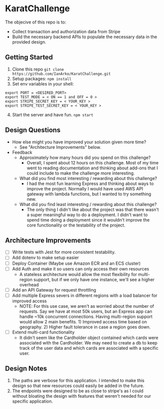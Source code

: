 # KaratChallenge
The objecive of this repo is to:
- Collect transaction and authorization data from Stripe
- Build the necessary backend APIs to populate the necessary data in the provided design.

## Getting Started
1. Clone this repo
`git clone https://github.com/IanArko/KaratChallenge.git`
2. Setup packages:
`npm install`
3. Set env variables in your shell:
```
export PORT = <DESIRED_PORT>
export TEST_MODE = < ON == 1 and OFF = 0 >
export STRIPE_SECRET_KEY = < YOUR_KEY >
export STRIPE_TEST_SECRET_KEY = < YOUR_KEY >
```
4. Start the server and have fun.
`npm start`

## Design Questions
- How else might you have improved your solution given more time?
    - See "Architecture Improvements" below.
- Feedback
    - Approximately how many hours did you spend on this challenge?
        - Overall, I spent about 12 hours on this challenge. Most of my time went to reading documentation and thinking about add-ons that I could include to make the challenge more interesting.
    - What did you find most interesting / rewarding about this challenge?
         - I had the most fun learning Express and thinking about ways to improve the project. Normally I would have used AWS API gateway with lambda functions, but I wanted to try something new.
    - What did you find least interesting / rewarding about this challenge?
        - The only thing I didn't like about the project was that there wasn't a super meaningful way to do a deployment. I didn't want to spend time doing a deployment since it wouldn't improve the core functionality or the testability of the project.

## Architecture Improvements
- [ ] Write tests with Jest for more consistent testability.
- [ ] Add dotenv to make setup easier
- [ ] Deploy Container (Maybe use Amazon ECR and an ECS cluster)
- [ ] Add Auth and make it so users can only access their own resources
    - A stateless architecture would allow the most flexibility for multi-region support, but if we only have one instance, we'll see a higher overhead
- [ ] Add an API Gateway for request throttling
- [ ] Add multiple Express severs in different regions with a load balancer for improved access
    - NOTE: For this use case, we aren't as worried about the number of requests. Say we have at most 50k users, but an Express app can handle ~10k concurrent connections. Having multi-region support would allow 2 main benefits. 1) Improved access time based on geography. 2) Higher fault tolerance in case a region goes down.
- [ ] Extend multi-card functionality
    - It didn't seem like the Cardholder object contained which cards were associated with the Cardholder. We may need to create a db to keep track of the user data and which cards are associated with a specific user.

## Design Notes
1. The paths are verbose for this application. I intended to make this design so that new resources could easily be added in the future.
2. The endpoints were designed to be as close to stripe's as I could without bloating the design with features that weren't needed for our specific application.

